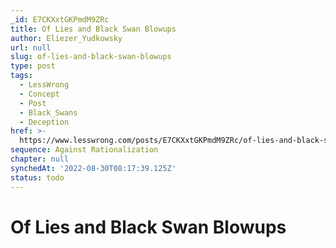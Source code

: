 ```yaml
---
_id: E7CKXxtGKPmdM9ZRc
title: Of Lies and Black Swan Blowups
author: Eliezer_Yudkowsky
url: null
slug: of-lies-and-black-swan-blowups
type: post
tags:
  - LessWrong
  - Concept
  - Post
  - Black_Swans
  - Deception
href: >-
  https://www.lesswrong.com/posts/E7CKXxtGKPmdM9ZRc/of-lies-and-black-swan-blowups
sequence: Against Rationalization
chapter: null
synchedAt: '2022-08-30T08:17:39.125Z'
status: todo
---
```


# Of Lies and Black Swan Blowups
